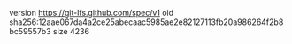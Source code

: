 version https://git-lfs.github.com/spec/v1
oid sha256:12aae067da4a2ce25abecaac5985ae2e82127113fb20a986264f2b8bc59557b3
size 4236
